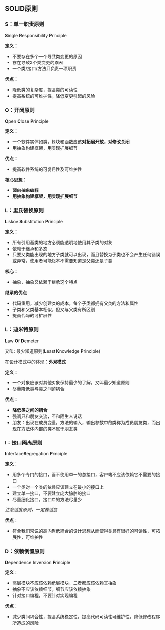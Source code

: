 ## SOLID原则

### S：单一职责原则

**S**ingle **R**esponsibility **P**rinciple

**定义：**

- 不要存在多个一个导致类变更的原因
- 存在导致2个类变更的原因
- 一个类/接口/方法只负责一项职责

**优点：**

- 降低类的复杂度，提高类的可读性
- 提高系统的可维护性，降低变更引起的风险

### O：开闭原则

**O**pen **C**lose **P**rinciple

**定义：**

- 一个软件实体如类，模块和函数应该**对拓展开放，对修改关闭**
- 用抽象构建框架，用实现扩展细节

**优点：**

- 提高软件系统的可复用性及可维护性

**核心思想：**

- **面向抽象编程**
- **用抽象构建框架，用实现扩展细节**

### L：里氏替换原则

**L**iskov **S**ubstitution **P**rinciple

**定义：**

- 所有引用基类的地方必须能透明地使用其子类的对象
- 依赖于继承和多态
- 只要父类能出现的地方子类就可以出现，而且替换为子类也不会产生任何错误或异常，使用者可能根本不需要知道是父类还是子类

**核心：**

- 抽象，抽象又依赖于继承这个特点

**继承的优点**

- 代码重用，减少创建类的成本，每个子类都拥有父类的方法和属性
- 子类和父类基本相似，但又与父类有所区别
- 提高代码的可扩展性

### L：迪米特原则

**L**aw **O**f **D**emeter

又叫: 最少知道原则(**L**east **K**nowledge **P**rinciple)

在设计模式中的体现：**外观模式**

**定义：**

- 一个对象应该对其他对象保持最少的了解，又叫最少知道原则
- 尽量降低类与类之间的耦合

**优点：**

- **降低类之间的耦合**
- 强调只和朋友交流，不和陌生人说话
- 朋友：出现在成员变量，方法的输入，输出参数中的类称为成员朋友类，而出现在方法体内部的类不属于朋友类

### I：接口隔离原则

**I**nterface**S**egregation **P**rinciple

**定义**：

- 用多个专门的接口，而不使用单一的总接口，客户端不应该依赖它不需要的接口
- 一个类对一个类的依赖应该建立在最小的接口上
- 建立单一接口，不要建立庞大臃肿的接口
- 尽量细化接口，接口中的方法尽量少

*注意适度原则，一定要适度*

**优点**：

- 符合我们常说的高内聚低耦合的设计思想从而使得类具有很好的可读性，可拓展性，可维护性

### D：依赖倒置原则

**D**ependence **I**nversion **P**rinciple

**定义**：

- 高层模块不应该依赖低层模块，二者都应该依赖其抽象
- 抽象不应该依赖细节，细节应该依赖抽象
- 针对接口编程，不要针对实现编程

**优点**：

- 减少类间耦合性，提高系统稳定性，提高代码可读性可维护性，降低修改程序所造成的风险